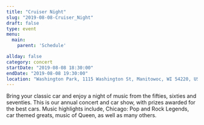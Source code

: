```yaml
---
title: "Cruiser Night"
slug: "2019-08-08-Cruiser_Night"
draft: false
type: event
menu: 
  main:
    parent: 'Schedule'

allday: false
category: concert
startDate: "2019-08-08 18:30:00"
endDate: "2019-08-08 19:30:00"
location: "Washington Park, 1115 Washington St, Manitowoc, WI 54220, USA"
---
```

Bring your classic car and enjoy a night of music from the fifties, sixties and seventies. This is our annual concert and car show, with prizes awarded for the best cars. Music highlights include, Chicago: Pop and Rock Legends, car themed greats, music of Queen, as well as many others.
